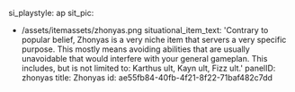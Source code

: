 si_playstyle: ap
sit_pic:
  - /assets/itemassets/zhonyas.png
situational_item_text: 'Contrary to popular belief, Zhonyas is a very niche item that servers a very specific purpose. This mostly means avoiding abilities that are usually unavoidable that would interfere with your general gameplan. This includes, but is not limited to: Karthus ult, Kayn ult, Fizz ult.'
panelID: zhonyas
title: Zhonyas
id: ae55fb84-40fb-4f21-8f22-71baf482c7dd

